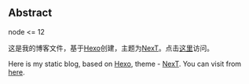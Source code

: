 ## Abstract

node <= 12

这是我的博客文件，基于[Hexo](https://hexo.io/)创建，主题为[NexT](https://github.com/theme-next/hexo-theme-next)。点击[这里](https://orange-c.github.io/blog/)访问。

Here is my static blog, based on [Hexo](https://hexo.io/), theme - [NexT](https://github.com/theme-next/hexo-theme-next). You can visit from [here](https://orange-c.github.io/blog/).
